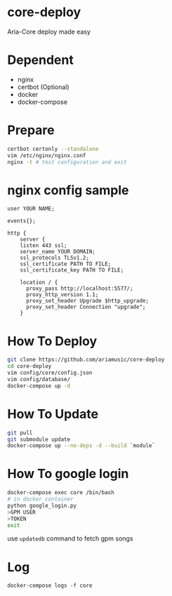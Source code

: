 # core-deploy
Aria-Core deploy made easy

# Dependent

- nginx
- certbot (Optional)
- docker
- docker-compose

# Prepare

```bash
certbot certonly --standalone
vim /etc/nginx/nginx.conf
nginx -t # test configuration and exit
```

# nginx config sample

```
user YOUR NAME;

events{};

http {
	server {
    listen 443 ssl;
    server_name YOUR DOMAIN;
    ssl_protocols TLSv1.2;
    ssl_certificate PATH TO FILE;
    ssl_certificate_key PATH TO FILE;

    location / {
      proxy_pass http://localhost:5577/;
      proxy_http_version 1.1;
      proxy_set_header Upgrade $http_upgrade;
      proxy_set_header Connection "upgrade";
    }
```

# How To Deploy

```bash
git clone https://github.com/ariamusic/core-deploy
cd core-deploy
vim config/core/config.json
vim config/database/
docker-compose up -d
```

# How To Update

```bash
git pull
git submodule update
docker-compose up --no-deps -d --build `module`
```

# How To google login

```bash
docker-compose exec core /bin/bash
# in docker container
python google_login.py
>GPM USER
>TOKEN
exit
```

use `updatedb` command to fetch gpm songs

# Log

```
docker-compose logs -f core
```
